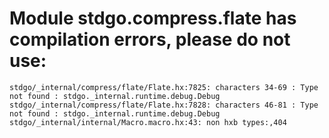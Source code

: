 # Module stdgo.compress.flate has compilation errors, please do not use:
```
stdgo/_internal/compress/flate/Flate.hx:7825: characters 34-69 : Type not found : stdgo._internal.runtime.debug.Debug
stdgo/_internal/compress/flate/Flate.hx:7828: characters 46-81 : Type not found : stdgo._internal.runtime.debug.Debug
stdgo/_internal/internal/Macro.macro.hx:43: non hxb types:,404

```

